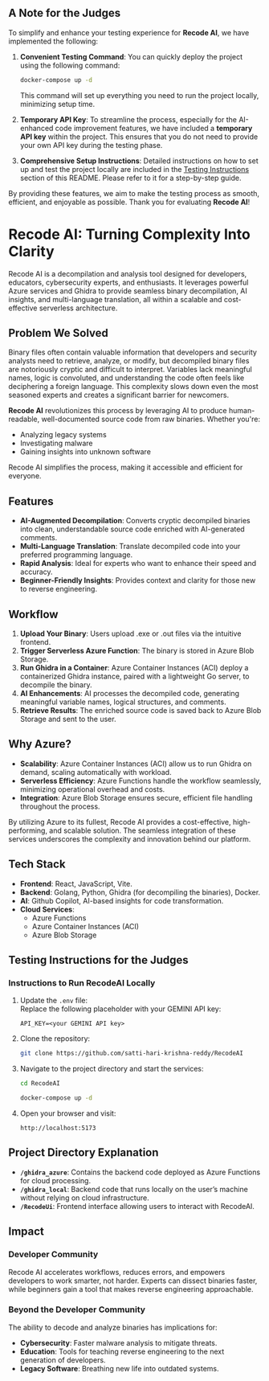 ## A Note for the Judges

To simplify and enhance your testing experience for **Recode AI**, we have implemented the following:

1. **Convenient Testing Command**: You can quickly deploy the project using the following command:
   ```bash
   docker-compose up -d
   ```
   This command will set up everything you need to run the project locally, minimizing setup time.

2. **Temporary API Key**: To streamline the process, especially for the AI-enhanced code improvement features, we have included a **temporary API key** within the project. This ensures that you do not need to provide your own API key during the testing phase.

3. **Comprehensive Setup Instructions**: Detailed instructions on how to set up and test the project locally are included in the [Testing Instructions](#Testing-Instructions-for-the-Judges) section of this README. Please refer to it for a step-by-step guide.

By providing these features, we aim to make the testing process as smooth, efficient, and enjoyable as possible. Thank you for evaluating **Recode AI**!


# Recode AI: Turning Complexity Into Clarity

Recode AI is a decompilation and analysis tool designed for developers, educators, cybersecurity experts, and enthusiasts. It leverages powerful Azure services and Ghidra to provide seamless binary decompilation, AI insights, and multi-language translation, all within a scalable and cost-effective serverless architecture.

## Problem We Solved
Binary files often contain valuable information that developers and security analysts need to retrieve, analyze, or modify, but decompiled binary files are notoriously cryptic and difficult to interpret. Variables lack meaningful names, logic is convoluted, and understanding the code often feels like deciphering a foreign language. This complexity slows down even the most seasoned experts and creates a significant barrier for newcomers.

**Recode AI** revolutionizes this process by leveraging AI to produce human-readable, well-documented source code from raw binaries. Whether you're:
- Analyzing legacy systems
- Investigating malware
- Gaining insights into unknown software

Recode AI simplifies the process, making it accessible and efficient for everyone.

## Features
- **AI-Augmented Decompilation**: Converts cryptic decompiled binaries into clean, understandable source code enriched with AI-generated comments.
- **Multi-Language Translation**: Translate decompiled code into your preferred programming language.
- **Rapid Analysis**: Ideal for experts who want to enhance their speed and accuracy.
- **Beginner-Friendly Insights**: Provides context and clarity for those new to reverse engineering.

## Workflow
1. **Upload Your Binary**: Users upload .exe or .out files via the intuitive frontend.
2. **Trigger Serverless Azure Function**: The binary is stored in Azure Blob Storage.
3. **Run Ghidra in a Container**: Azure Container Instances (ACI) deploy a containerized Ghidra instance, paired with a lightweight Go server, to decompile the binary.
4. **AI Enhancements**: AI processes the decompiled code, generating meaningful variable names, logical structures, and comments.
5. **Retrieve Results**: The enriched source code is saved back to Azure Blob Storage and sent to the user.

## Why Azure?
- **Scalability**: Azure Container Instances (ACI) allow us to run Ghidra on demand, scaling automatically with workload.
- **Serverless Efficiency**: Azure Functions handle the workflow seamlessly, minimizing operational overhead and costs.
- **Integration**: Azure Blob Storage ensures secure, efficient file handling throughout the process.

By utilizing Azure to its fullest, Recode AI provides a cost-effective, high-performing, and scalable solution. The seamless integration of these services underscores the complexity and innovation behind our platform.

## Tech Stack
- **Frontend**: React, JavaScript, Vite.
- **Backend**: Golang, Python, Ghidra (for decompiling the binaries), Docker.
- **AI**: Github Copilot, AI-based insights for code transformation.
- **Cloud Services**:  
  - Azure Functions
  - Azure Container Instances (ACI)
  - Azure Blob Storage

## Testing Instructions for the Judges

### Instructions to Run RecodeAI Locally

1. Update the `.env` file:  
   Replace the following placeholder with your GEMINI API key:  
   ```
   API_KEY=<your GEMINI API key>
   ```

2. Clone the repository:  
   ```bash
   git clone https://github.com/satti-hari-krishna-reddy/RecodeAI
   ```

3. Navigate to the project directory and start the services:  
   ```bash
   cd RecodeAI
   
   docker-compose up -d
   ```

4. Open your browser and visit:  
   ```
   http://localhost:5173
   ```

## Project Directory Explanation

- **`/ghidra_azure`**: Contains the backend code deployed as Azure Functions for cloud processing.
- **`/ghidra_local`**: Backend code that runs locally on the user’s machine without relying on cloud infrastructure.
- **`/RecodeUi`**: Frontend interface allowing users to interact with RecodeAI.

## Impact

### Developer Community
Recode AI accelerates workflows, reduces errors, and empowers developers to work smarter, not harder. Experts can dissect binaries faster, while beginners gain a tool that makes reverse engineering approachable.

### Beyond the Developer Community
The ability to decode and analyze binaries has implications for:
- **Cybersecurity**: Faster malware analysis to mitigate threats.
- **Education**: Tools for teaching reverse engineering to the next generation of developers.
- **Legacy Software**: Breathing new life into outdated systems.
